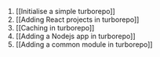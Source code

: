 1. [[Initialise a simple turborepo]]
2. [[Adding React projects in turborepo]]
3. [[Caching in turborepo]] 
4. [[Adding a Nodejs app in turborepo]]
5. [[Adding a common module in turborepo]]